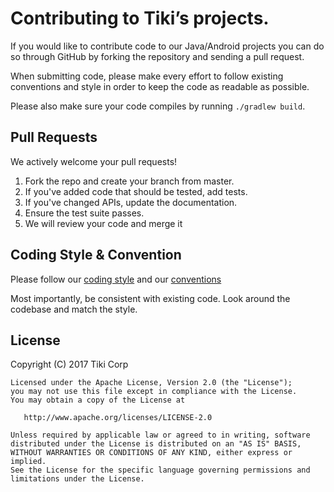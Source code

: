 Contributing to Tiki’s projects.
===============================

If you would like to contribute code to our Java/Android projects you can do so through GitHub by forking the repository and sending a pull request.

When submitting code, please make every effort to follow existing conventions and style in order to keep the code as readable as possible.

Please also make sure your code compiles by running `./gradlew build`.

Pull Requests
-------------

We actively welcome your pull requests!

1. Fork the repo and create your branch from master.
2. If you've added code that should be tested, add tests.
3. If you've changed APIs, update the documentation.
4. Ensure the test suite passes.
5. We will review your code and merge it


Coding Style & Convention
-------------------------

Please follow our [coding style](https://github.com/tikivn/java-code-styles) and our
[conventions](./CONVENTION.md)

Most importantly, be consistent with existing code.  Look around the codebase and match the style.

License
-------

Copyright (C) 2017 Tiki Corp

    Licensed under the Apache License, Version 2.0 (the "License");
    you may not use this file except in compliance with the License.
    You may obtain a copy of the License at

       http://www.apache.org/licenses/LICENSE-2.0

    Unless required by applicable law or agreed to in writing, software
    distributed under the License is distributed on an "AS IS" BASIS,
    WITHOUT WARRANTIES OR CONDITIONS OF ANY KIND, either express or implied.
    See the License for the specific language governing permissions and
    limitations under the License.
